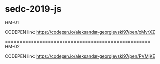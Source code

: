 # sedc-2019-js
HM-01

CODEPEN link: https://codepen.io/aleksandar-georgievski97/pen/xMvrXZ

===================================================
HM-02

CODEPEN link: https://codepen.io/aleksandar-georgievski97/pen/PVMjKE
